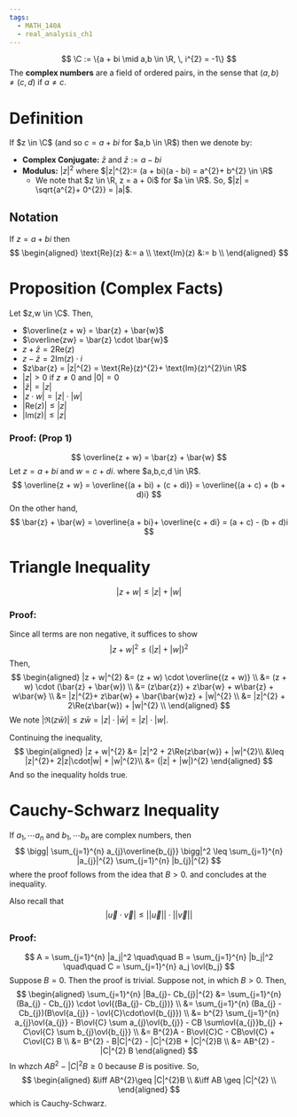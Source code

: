 ```yaml
---
tags:
  - MATH_140A
  - real_analysis_ch1
---
```


$$
\C := \{a + bi \mid a,b \in \R, \, i^{2} = -1\}
$$
The **complex numbers** are a field of ordered pairs, in the sense that $(a, b) \neq (c, d)$ if $a \neq c$.  
# Definition 
If $z \in \C$ (and so $c = a + bi$ for $a,b \in \R$) then we denote by:
- **Complex Conjugate:** $\bar{z}$ and $\bar{z} := a - bi$
- **Modulus:** $|z|^{2}$ where $|z|^{2}:= (a + bi)(a - bi) = a^{2}+ b^{2} \in \R$ 
	- We note that $z \in \R, z = a + 0i$ for $a \in \R$. So, $|z| = \sqrt{a^{2}+ 0^{2}} = |a|$. 

## Notation 
If $z = a + bi$ then 
$$
\begin{aligned}
\text{Re}(z) &:= a \\
\text{Im}(z) &:= b \\
\end{aligned}
$$
# Proposition (Complex Facts)
Let $z,w \in \C$. Then,
- $\overline{z + w} = \bar{z} + \bar{w}$
- $\overline{zw} = \bar{z} \cdot \bar{w}$ 
- $z + \bar{z} = 2\text{Re}(z)$
- $z - \bar{z} = 2\text{Im}(z)\cdot i$
- $z\bar{z} = |z|^{2} = \text{Re}(z)^{2}+ \text{Im}(z)^{2}\in \R$
- $|z|>0$ if $z \neq 0$ and $|0| = 0$
- $|\bar{z}| = |z|$
- $|z\cdot w| = |z| \cdot |w|$
- $|\text{Re}(z)| \leq |z|$ 
- $|\text{Im}(z)| \leq |z|$
### Proof: (Prop 1)
$$
\overline{z + w} = \bar{z} + \bar{w}
$$
Let $z = a + bi$ and $w = c + di$. where $a,b,c,d \in \R$. 
$$
\overline{z + w} = \overline{(a + bi) + (c + di)} = \overline{(a + c) + (b + d)i}
$$
On the other hand, 
$$
\bar{z} + \bar{w} = \overline{a + bi}+ \overline{c + di}  = (a + c) - (b + d)i
$$
# Triangle Inequality
$$
|z + w| \leq |z| + |w|
$$
### Proof:
Since all terms are non negative, it suffices to show 
$$
|z + w|^{2}\leq (|z| + |w|)^{2}
$$
Then,
$$
\begin{aligned}
|z + w|^{2}
&= (z + w) \cdot \overline{(z + w)} \\
&= (z + w) \cdot (\bar{z} + \bar{w}) \\
&= (z\bar{z}) + z\bar{w} + w\bar{z} + w\bar{w} \\
&= |z|^{2}+ z\bar{w} + \bar{\bar{w}z} + |w|^{2} \\
&= |z|^{2} + 2\Re(z\bar{w}) + |w|^{2} \\
\end{aligned}
$$
We note $|\Re(z\bar{w})| \leq z\bar{w} = |z|\cdot |\bar{w}| = |z|\cdot |w|$. 

Continuing the inequality, 
$$
\begin{aligned}
|z + w|^{2}
&= |z|^2 + 2\Re(z\bar{w}) + |w|^{2}\\
&\leq |z|^{2}+ 2|z|\cdot|w| + |w|^{2}\\
&= (|z| + |w|)^{2}
\end{aligned}
$$
And so the inequality holds true. 

# Cauchy-Schwarz Inequality
If $a_{1}, \cdots a_n$ and $b_{1}, \cdots b_{n}$ are complex numbers, then 
$$
\bigg| \sum_{j=1}^{n} a_{j}\overline{b_{j}} \bigg|^2
\leq
\sum_{j=1}^{n} |a_{j}|^{2}
\sum_{j=1}^{n} |b_{j}|^{2}
$$
where the proof follows from the idea that $B > 0$. and concludes at the inequality.  

Also recall that 
$$
|\vec{u}\cdot \vec{v}| \leq ||\vec{u}|| \cdot ||\vec{v}||
$$

### Proof:

$$
A = \sum_{j=1}^{n} |a_j|^2 \quad\quad B = \sum_{j=1}^{n} |b_j|^2 \quad\quad C = \sum_{j=1}^{n} a_j \ovl{b_j}
$$
Suppose $B = 0$. Then the proof is trivial. Suppose not, in which $B > 0$. Then, 
$$
\begin{aligned}
\sum_{j=1}^{n} |Ba_{j}- Cb_{j}|^{2}
&= \sum_{j=1}^{n} (Ba_{j} - Cb_{j}) \cdot \ovl{(Ba_{j}- Cb_{j})} \\
&= \sum_{j=1}^{n} (Ba_{j} - Cb_{j})(B\ovl{a_{j}} - \ovl{C}\cdot\ovl{b_{j}}) \\
&= b^{2} \sum_{j=1}^{n} a_{j}\ovl{a_{j}} - B\ovl{C} \sum a_{j}\ovl{b_{j}} - CB \sum\ovl{a_{j}}b_{j} + C\ovl{C} \sum b_{j}\ovl{b_{j}} \\
&= B^{2}A - B\ovl{C}C - CB\ovl{C} + C\ovl{C} B \\
&= B^{2} - B|C|^{2} - |C|^{2}B + |C|^{2}B \\
&= AB^{2} - |C|^{2} B 
\end{aligned}
$$
In whzch $AB^{2}- |C|^{2} B \geq 0$ because $B$ is positive. So, 
$$
\begin{aligned}
&\iff AB^{2}\geq |C|^{2}B \\
&\iff AB \geq |C|^{2} \\ 
\end{aligned}
$$
which is Cauchy-Schwarz. 

